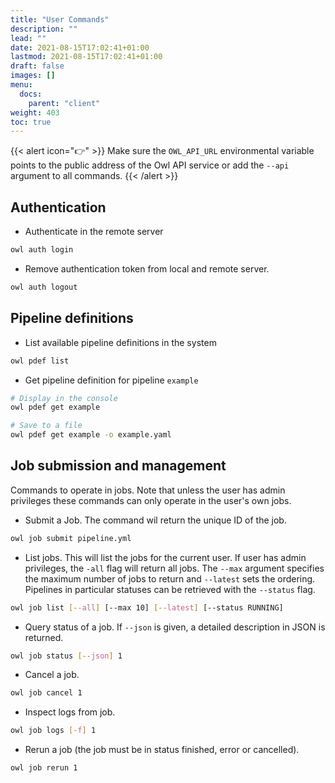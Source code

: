 ```yaml
---
title: "User Commands"
description: ""
lead: ""
date: 2021-08-15T17:02:41+01:00
lastmod: 2021-08-15T17:02:41+01:00
draft: false
images: []
menu: 
  docs:
    parent: "client"
weight: 403
toc: true
---
```


{{< alert icon="👉" >}}
Make sure the `OWL_API_URL` environmental variable points to the public address of the Owl API service or
add the `--api` argument to all commands.
{{< /alert >}}

## Authentication

* Authenticate in the remote server
```bash
owl auth login
```

* Remove authentication token from local and remote server.
```bash
owl auth logout
```

## Pipeline definitions

* List available pipeline definitions in the system
```bash
owl pdef list
```

* Get pipeline definition for pipeline `example`
```bash
# Display in the console
owl pdef get example 

# Save to a file
owl pdef get example -o example.yaml
```

## Job submission and management

Commands to operate in jobs. Note that unless the user has admin privileges these
commands can only operate in the user's own jobs.

* Submit a Job. The command wil return the unique ID of the job.
```bash
owl job submit pipeline.yml
```

* List jobs. This will list the jobs for the current user. If user has admin
  privileges, the `-all` flag will return all jobs. The `--max` argument specifies 
  the maximum number of jobs to return and `--latest` sets the ordering. Pipelines
  in particular statuses can be retrieved with the `--status` flag.
```bash
owl job list [--all] [--max 10] [--latest] [--status RUNNING]
```

* Query status of a job. If `--json` is given, a detailed description
  in JSON is returned.
```bash
owl job status [--json] 1
```

* Cancel a job.
```bash
owl job cancel 1
```

* Inspect logs from job.
```bash
owl job logs [-f] 1
```

* Rerun a job (the job must be in status finished, error or cancelled).
```bash
owl job rerun 1
```